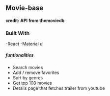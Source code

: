 ## Movie-base
#### credit: API from themoviedb
### Built With
-React
-Material ui
##### funtionalities 
- Search movies
- Add / remove favorites
- Sort by genres
- Get top 100 movies
- Details page that fetches trailer from youtube
